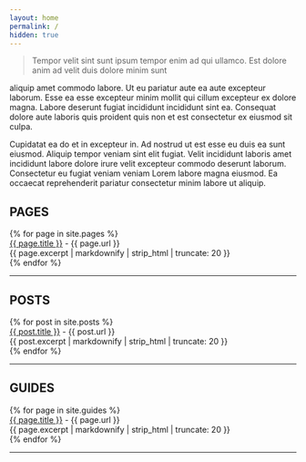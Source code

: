 ```yaml
---
layout: home
permalink: /
hidden: true
---
```


> Tempor velit sint sunt ipsum tempor enim ad qui ullamco. Est dolore anim ad velit duis dolore minim sunt

 aliquip amet commodo labore. Ut eu pariatur aute ea aute excepteur laborum. Esse ea esse excepteur minim mollit qui cillum excepteur ex dolore magna. Labore deserunt fugiat incididunt incididunt sint ea. Consequat dolore aute laboris quis proident quis non et est consectetur ex eiusmod sit culpa.

Cupidatat ea do et in excepteur in. Ad nostrud ut est esse eu duis ea sunt eiusmod. Aliquip tempor veniam sint elit fugiat. Velit incididunt laboris amet incididunt labore dolore irure velit excepteur commodo deserunt laborum. Consectetur eu fugiat veniam veniam Lorem labore magna eiusmod. Ea occaecat reprehenderit pariatur consectetur minim labore ut aliquip.

<h2>PAGES</h2>
		{% for page in site.pages %}
			<div><a href="{{ page.url | relative_url }}">{{ page.title }}</a> - {{ page.url }}</div>
			<div>
				{{ page.excerpt | markdownify | strip_html | truncate: 20 }}
			</div>
		{% endfor %}

<hr>

<h2>POSTS</h2>
		{% for post in site.posts %}
			<div><a href="{{ post.url | relative_url }}">{{ post.title }}</a> - {{ post.url }}</div>
			<div>
				{{ post.excerpt | markdownify | strip_html | truncate: 20 }}
			</div>
		{% endfor %}
        
<hr>

<h2>GUIDES</h2>
		{% for page in site.guides %}
			<div><a href="{{ page.url | relative_url }}">{{ page.title }}</a> - {{ page.url }}</div>
			<div>
				{{ page.excerpt | markdownify | strip_html | truncate: 20 }}
			</div>
		{% endfor %}

<hr>
